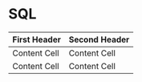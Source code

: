 # SQL
First Header  | Second Header
------------- | -------------
Content Cell  | Content Cell
Content Cell  | Content Cell
